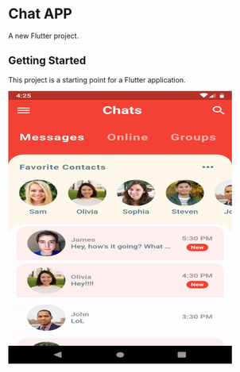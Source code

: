 # Chat APP

A new Flutter project.

## Getting Started

This project is a starting point for a Flutter application.


<img src="app.gif" width = "450" height = "550">
